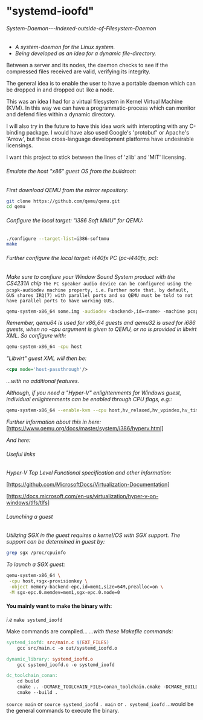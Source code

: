 # "systemd-ioofd"

###### _System-Daemon---Indexed-outside-of-Filesystem-Daemon_

- _A system-daemon for the Linux system._
- _Being developed as an idea for a dynamic file-directory._

Between a server and its nodes, the daemon checks to see if the compressed files received are valid, verifying its integrity.

The general idea is to enable the user to have a portable daemon which can be dropped in and dropped out like a node.

This was an idea I had for a virtual filesystem in Kernel Virtual Machine (KVM).
In this way we can have a programmatic-process which can monitor and defend files within a dynamic directory.

I will also try in the future to have this idea work with interopting with any C-binding package.
I would have also used Google's 'protobuf' or Apache's 'Arrow', but these cross-language development platforms have undesirable licensings.

I want this project to stick between the lines of 'zlib' and 'MIT' licensing.

###### _Emulate the host "x86" guest OS from the buildroot:_

_First download QEMU from the mirror repository:_

```Bash
git clone https://github.com/qemu/qemu.git
cd qemu
```

###### _Configure the local target: "i386 Soft MMU"_ for QEMU:

```Bash
./configure --target-list=i386-softmmu
make
```

###### _Further configure the local target: i440fx PC (pc-i440fx, pc):_

_Make sure to confiure your Window Sound System product with the CS4231A chip_
`The PC speaker audio device can be configured using the pcspk-audiodev machine property, i.e.`
`Further note that, by default, GUS shares IRQ(7) with parallel ports and so QEMU must be told to not have parallel ports to have working GUS.`

```bash
qemu-system-x86_64 some.img -audiodev <backend>,id=<name> -machine pcspk-audiodev=<name>
```

_Remember, qemu64 is used for x86_64 guests and qemu32 is used for i686 guests, when no -cpu argument is given to QEMU, or no <cpu> is provided in libvirt XML. So configure with:_

```bash
qemu-system-x86_64 -cpu host
```

_"Libvirt" guest XML will then be:_

```xml
<cpu mode='host-passthrough'/>
```

_...with no additional features._

_Although, if you need a "Hyper-V" enlightenments for Windows guest, individual enlightenments can be enabled through CPU flags, e.g::_

```bash
qemu-system-x86_64 --enable-kvm --cpu host,hv_relaxed,hv_vpindex,hv_time...
```

_Further information about this in here:_
[https://www.qemu.org/docs/master/system/i386/hyperv.html]

_And here:_

###### Useful links

_Hyper-V Top Level Functional specification and other information:_

[https://github.com/MicrosoftDocs/Virtualization-Documentation]

[https://docs.microsoft.com/en-us/virtualization/hyper-v-on-windows/tlfs/tlfs]

###### Launching a guest

_Utilizing SGX in the guest requires a kernel/OS with SGX support. The support can be determined in guest by:_

```bash
grep sgx /proc/cpuinfo
```

_To launch a SGX guest:_

```bash
qemu-system-x86_64 \
 -cpu host,+sgx-provisionkey \
 -object memory-backend-epc,id=mem1,size=64M,prealloc=on \
 -M sgx-epc.0.memdev=mem1,sgx-epc.0.node=0
```

#### You mainly want to make the binary with:

_i.e_ `make systemd_ioofd`

Make commands are compiled...
_...with these Makefile commands:_

```Makefile
systemd_ioofd: src/main.c $(EXT_FILES)
	gcc src/main.c -o out/systemd_ioofd.o

dynamic_library: systemd_ioofd.o
	gcc systemd_ioofd.o -o systemd_ioofd

dc_toolchain_conan:
	cd build
	cmake .. -DCMAKE_TOOLCHAIN_FILE=conan_toolchain.cmake -DCMAKE_BUILD_TYPE=Release
	cmake --build .
```

`source main` or `source systemd_ioofd`
`. main` or `. systemd_ioofd`
...would be the general commands to execute the binary.
